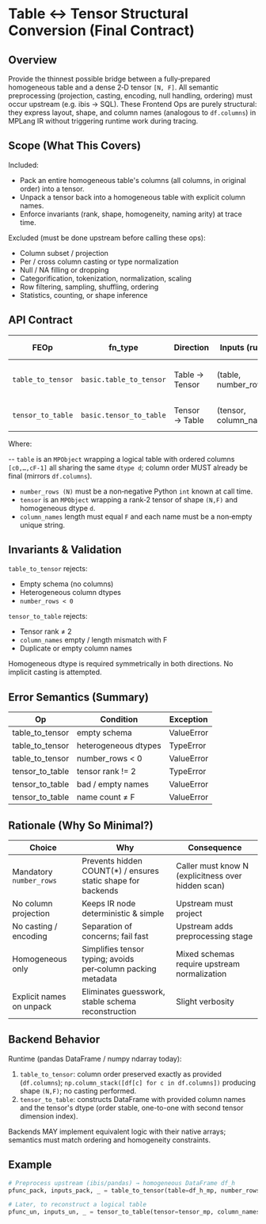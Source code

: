 # Table ↔ Tensor Structural Conversion (Final Contract)

## Overview

Provide the thinnest possible bridge between a fully‑prepared homogeneous table and a dense 2‑D tensor `[N, F]`.
All semantic preprocessing (projection, casting, encoding, null handling, ordering) must occur upstream (e.g. ibis → SQL).
These Frontend Ops are purely structural: they express layout, shape, and column names (analogous to `df.columns`) in MPLang IR without triggering runtime work during tracing.

## Scope (What This Covers)

Included:

- Pack an entire homogeneous table's columns (all columns, in original order) into a tensor.
- Unpack a tensor back into a homogeneous table with explicit column names.
- Enforce invariants (rank, shape, homogeneity, naming arity) at trace time.

Excluded (must be done upstream before calling these ops):

- Column subset / projection
- Per / cross column casting or type normalization
- Null / NA filling or dropping
- Categorification, tokenization, normalization, scaling
- Row filtering, sampling, shuffling, ordering
- Statistics, counting, or shape inference

## API Contract

| FEOp | fn_type | Direction | Inputs (runtime args) | Attributes (captured) | Output |
|------|---------|-----------|-----------------------|------------------------|--------|
| `table_to_tensor` | `basic.table_to_tensor` | Table → Tensor | (table, number_rows:int) | none | `TensorType(d, (N,F))` where d is the shared column dtype |
| `tensor_to_table` | `basic.tensor_to_table` | Tensor → Table | (tensor, column_names:list[str]) | column_names | `TableType([(name,d) * F])` (names preserved order) |

Where:

-- `table` is an `MPObject` wrapping a logical table with ordered columns `[c0,…,cF-1]` all sharing the same `dtype d`; column order MUST already be final (mirrors `df.columns`).

- `number_rows (N)` must be a non‑negative Python `int` known at call time.
- `tensor` is an `MPObject` wrapping a rank‑2 tensor of shape `(N,F)` and homogeneous dtype `d`.
- `column_names` length must equal `F` and each name must be a non‑empty unique string.

## Invariants & Validation

`table_to_tensor` rejects:

- Empty schema (no columns)
- Heterogeneous column dtypes
- `number_rows < 0`

`tensor_to_table` rejects:

- Tensor rank ≠ 2
- `column_names` empty / length mismatch with F
- Duplicate or empty column names

Homogeneous dtype is required symmetrically in both directions. No implicit casting is attempted.

## Error Semantics (Summary)

| Op | Condition | Exception |
|----|-----------|-----------|
| table_to_tensor | empty schema | ValueError |
| table_to_tensor | heterogeneous dtypes | TypeError |
| table_to_tensor | number_rows < 0 | ValueError |
| tensor_to_table | tensor rank != 2 | TypeError |
| tensor_to_table | bad / empty names | ValueError |
| tensor_to_table | name count ≠ F | ValueError |

## Rationale (Why So Minimal?)

| Choice | Why | Consequence |
|--------|-----|-------------|
| Mandatory `number_rows` | Prevents hidden COUNT(*) / ensures static shape for backends | Caller must know N (explicitness over hidden scan) |
| No column projection | Keeps IR node deterministic & simple | Upstream must project |
| No casting / encoding | Separation of concerns; fail fast | Upstream adds preprocessing stage |
| Homogeneous only | Simplifies tensor typing; avoids per‑column packing metadata | Mixed schemas require upstream normalization |
| Explicit names on unpack | Eliminates guesswork, stable schema reconstruction | Slight verbosity |

## Backend Behavior

Runtime (pandas DataFrame / numpy ndarray today):

1. `table_to_tensor`: column order preserved exactly as provided (`df.columns`); `np.column_stack([df[c] for c in df.columns])` producing shape `(N,F)`; no casting performed.
2. `tensor_to_table`: constructs DataFrame with provided column names and the tensor's dtype (order stable, one-to-one with second tensor dimension index).

Backends MAY implement equivalent logic with their native arrays; semantics must match ordering and homogeneity constraints.

## Example

```python
# Preprocess upstream (ibis/pandas) → homogeneous DataFrame df_h
pfunc_pack, inputs_pack, _ = table_to_tensor(table=df_h_mp, number_rows=len(df_h))

# Later, to reconstruct a logical table
pfunc_un, inputs_un, _ = tensor_to_table(tensor=tensor_mp, column_names=["f1","f2","f3"])
```
